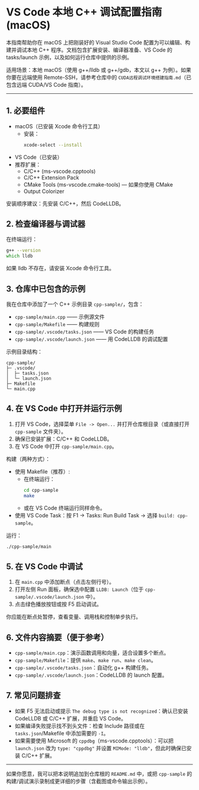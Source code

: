 # VS Code 本地 C++ 调试配置指南 (macOS)

本指南帮助你在 macOS 上把刚装好的 Visual Studio Code 配置为可以编辑、构建并调试本地 C++ 程序。文档包含扩展安装、编译器准备、VS Code 的 tasks/launch 示例，以及如何运行仓库中提供的示例。

适用场景：本地 macOS（使用 g++/lldb 或 g++/gdb，本文以 g++ 为例）。如果你要在远端使用 Remote-SSH，请参考仓库中的 `CUDA远程调试环境搭建指南.md`（已包含远端 CUDA/VS Code 指南）。

---

## 1. 必要组件

- macOS（已安装 Xcode 命令行工具）
  - 安装：
    ```zsh
    xcode-select --install
    ```
- VS Code（已安装）
- 推荐扩展：
  - C/C++ (ms-vscode.cpptools)
  - C/C++ Extension Pack
  - CMake Tools (ms-vscode.cmake-tools) — 如果你使用 CMake
  - Output Colorizer

安装顺序建议：先安装 C/C++，然后 CodeLLDB。

## 2. 检查编译器与调试器

在终端运行：
```zsh
g++ --version
which lldb
```
如果 lldb 不存在，请安装 Xcode 命令行工具。

## 3. 仓库中已包含的示例

我在仓库中添加了一个 C++ 示例目录 `cpp-sample/`，包含：
- `cpp-sample/main.cpp` —— 示例源文件
- `cpp-sample/Makefile` —— 构建规则
- `cpp-sample/.vscode/tasks.json` —— VS Code 的构建任务
- `cpp-sample/.vscode/launch.json` —— 用 CodeLLDB 的调试配置

示例目录结构：
```
cpp-sample/
├─ .vscode/
│  ├─ tasks.json
│  └─ launch.json
├─ Makefile
└─ main.cpp
```

## 4. 在 VS Code 中打开并运行示例

1. 打开 VS Code，选择菜单 `File -> Open...` 并打开仓库根目录（或直接打开 `cpp-sample` 文件夹）。
2. 确保已安装扩展：C/C++ 和 CodeLLDB。
3. 在 VS Code 中打开 `cpp-sample/main.cpp`。

构建（两种方式）：
- 使用 Makefile（推荐）:
  - 在终端运行：
    ```zsh
    cd cpp-sample
    make
    ```
  - 或在 VS Code 终端运行同样命令。
- 使用 VS Code Task：按 F1 -> Tasks: Run Build Task -> 选择 `build: cpp-sample`。

运行：
```zsh
./cpp-sample/main
```

## 5. 在 VS Code 中调试

1. 在 `main.cpp` 中添加断点（点击左侧行号）。
2. 打开左侧 Run 面板，确保选中配置 `LLDB: Launch`（位于 `cpp-sample/.vscode/launch.json` 中）。
3. 点击绿色播放按钮或按 F5 启动调试。

你应能在断点处暂停，查看变量、调用栈和控制单步执行。

## 6. 文件内容摘要（便于参考）

- `cpp-sample/main.cpp`：演示函数调用和向量，适合设置多个断点。  
- `cpp-sample/Makefile`：提供 `make`、`make run`、`make clean`。
- `cpp-sample/.vscode/tasks.json`：自动化 g++ 构建任务。  
- `cpp-sample/.vscode/launch.json`：CodeLLDB 的 launch 配置。

## 7. 常见问题排查

- 如果 F5 无法启动或提示 `The debug type is not recognized`：确认已安装 CodeLLDB 或 C/C++ 扩展，并重启 VS Code。  
- 如果编译失败提示找不到头文件：检查 Include 路径或在 `tasks.json`/Makefile 中添加需要的 `-I`。  
- 如果需要使用 Microsoft 的 `cppdbg`（ms-vscode.cpptools）：可以把 `launch.json` 改为 `type: "cppdbg"` 并设置 `MIMode: "lldb"`，但此时确保已安装 C/C++ 扩展。

---

如果你愿意，我可以把本说明追加到仓库根的 `README.md` 中，或把 `cpp-sample` 的构建/调试演示录制成更详细的步骤（含截图或命令输出示例）。
